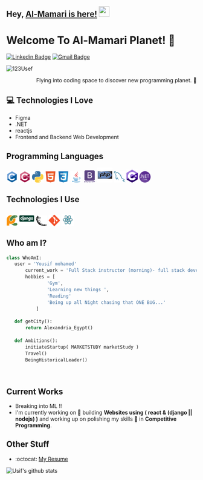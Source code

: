 ## Hey, [Al-Mamari is here!](https://www.linkedin.com/in/abdulrahman-almamari-7532b1317/)  <img src="https://media.giphy.com/media/hvRJCLFzcasrR4ia7z/giphy.gif" width="28px" height="28px">

<h1>Welcome To Al-Mamari Planet! 🌚 </h1> 

[![Linkedin Badge](https://img.shields.io/badge/-Abdulrahman%20AlMamari-blue?style=flat-square&logo=Linkedin&logoColor=white&link=https://www.linkedin.com/in/abdulrahman-almamari-7532b1317/)](https://www.linkedin.com/in/abdulrahman-almamari-7532b1317/) [![Gmail Badge](https://img.shields.io/badge/-codemamari-c14438?style=flat-square&logo=Gmail&logoColor=white&link=mailto:codemamari@gmail.com)](codemamari@gmail.com) 
<p align="left"> <img src="https://komarev.com/ghpvc/?username=123usef" alt="123Usef" /> </p>

<div style="text-align: right">Flying into coding space to discover new programming planet. 🌌 </div>

## :computer: Technologies I Love
* Figma
* .NET 
* reactjs
* Frontend and Backend Web Development



## Programming Languages
<img src = 'https://github.com/123usef/123usef/blob/main/images/c-original.svg' width='30'/> <img src = 'https://github.com/123usef/123usef/blob/main/images/cpp.svg' width='30'/> <img src = 'https://github.com/123usef/123usef/blob/main/images/python2.png' height='30'/>  <img src = 'https://github.com/123usef/123usef/blob/main/images/html.svg' width='30'/>   <img src = 'https://github.com/123usef/123usef/blob/main/images/css.svg' width='30'/> <img src = 'https://github.com/123usef/123usef/blob/main/images/java.svg' width='30'/> <img src = 'https://github.com/123usef/123usef/blob/main/images/bootstrap.svg' width='33'/>  <img src = 'https://github.com/123usef/123usef/blob/main/images/php.svg' width='40'/>
 <img src = 'https://github.com/123usef/123usef/blob/main/images/sql.svg' width='30'/> <img src = 'https://github.com/123usef/123usef/blob/main/images/c--4.svg' width='30'/> <img src = 'https://github.com/123usef/123usef/blob/main/images/NET_Core_Logo.svg' width='30'/>
 
 ## Technologies I Use
 <img src = 'https://github.com/123usef/123usef/blob/main/images/pycharm.svg' width='30'/>  <img src = 'https://github.com/123usef/123usef/blob/main/images/django.svg' height='40'/> <img src = 'https://github.com/123usef/123usef/blob/main/images/flask.png' width='30'/> <img src = 'https://github.com/123usef/123usef/blob/main/images/git.svg' width='30'/>  <img src = 'https://github.com/123usef/123usef/blob/main/images/react.svg' width='33'/>
 
 ## Who am I?
 ```python
 class WhoAmI:
 	user = 'Yousif mohamed'
		current_work = 'Full Stack instructor (morning)- full stack developer (Night)'
		hobbies = [
				'Gym',
				'Learning new things ',
				'Reading'
				'Being up all Night chasing that ONE BUG...'
			]
	
	def getCity():
		return Alexandria_Egypt()
	
	def Ambitions():
		initiateStartup( MARKETSTUDY marketStudy )
		Travel()
		BeingHistoricalLeader()
		
	
 ```
 
## Current Works
 * Breaking into ML !!
 * I'm currently working on 🔭 building **Websites using ( react & (django || nodejs) )** and working up on polishing my skills 🌱 in **Competitive Programming**.
 
## Other Stuff
  - :octocat: [My Resume](https://drive.google.com/file/d/19hpwpWPGzMNZAfdcJyKb-1ko7XrI7T8z/view?usp=sharing)
 

![Usif's github stats](https://github-readme-stats.vercel.app/api?username=123usef&show_icons=true&hide=[%22issues%22])
 
 
